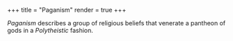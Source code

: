 +++
title = "Paganism"
render = true
+++

*Paganism* describes a group of religious beliefs that venerate a pantheon of gods in a *Polytheistic* fashion.
